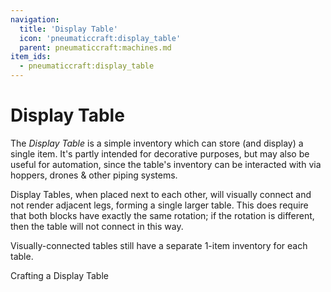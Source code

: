 ```yaml
---
navigation:
  title: 'Display Table'
  icon: 'pneumaticcraft:display_table'
  parent: pneumaticcraft:machines.md
item_ids:
  - pneumaticcraft:display_table
---
```


# Display Table

The _Display Table_ is a simple inventory which can store (and display) a single item. It's partly intended for decorative purposes, but may also be useful for automation, since the table's inventory can be interacted with via hoppers, drones & other piping systems.

Display Tables, when placed next to each other, will visually connect and not render adjacent legs, forming a single larger table. This does require that both blocks have exactly the same rotation; if the rotation is different, then the table will not connect in this way.

Visually-connected tables still have a separate 1-item inventory for each table.

Crafting a Display Table

<Recipe id="pneumaticcraft:display_table" />
